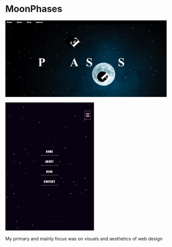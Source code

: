 # MoonPhases



![](imgg/moonyy.gif)

<img src="imgg/moony.jpg" height="400" width="277" >


My primary and mainly focus was on visuals and aesthetics of web design
